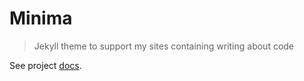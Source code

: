 # Minima
> Jekyll theme to support my sites containing writing about code

See project [docs](/docs/).
